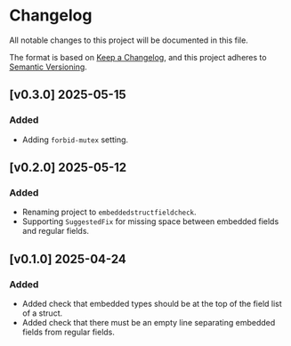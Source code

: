 # Changelog

All notable changes to this project will be documented in this file.

The format is based on [Keep a Changelog](https://keepachangelog.com/en/1.1.0/),
and this project adheres to [Semantic Versioning](https://semver.org/spec/v2.0.0.html).

## [v0.3.0] 2025-05-15

### Added

- Adding `forbid-mutex` setting.

## [v0.2.0] 2025-05-12

### Added

- Renaming project to `embeddedstructfieldcheck`.
- Supporting `SuggestedFix` for missing space between embedded fields and regular fields.

## [v0.1.0] 2025-04-24

### Added

- Added check that embedded types should be at the top of the field list of a struct.
- Added check that there must be an empty line separating embedded fields from regular fields.